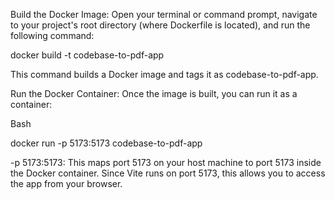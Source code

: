 Build the Docker Image:
Open your terminal or command prompt, navigate to your project's root directory (where Dockerfile is located), and run the following command:



docker build -t codebase-to-pdf-app 

This command builds a Docker image and tags it as codebase-to-pdf-app.

Run the Docker Container:
Once the image is built, you can run it as a container:

Bash

docker run -p 5173:5173 codebase-to-pdf-app

-p 5173:5173: This maps port 5173 on your host machine to port 5173 inside the Docker container. Since Vite runs on port 5173, this allows you to access the app from your browser.
